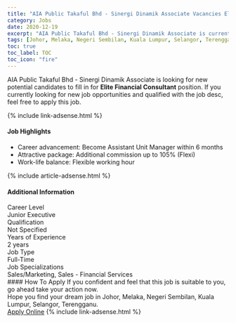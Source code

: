 ```yaml
---
title: "AIA Public Takaful Bhd - Sinergi Dinamik Associate Vacancies Elite Financial Consultant" 
category: Jobs 
date: 2020-12-19 
excerpt: "AIA Public Takaful Bhd - Sinergi Dinamik Associate is currently looking for suitable person to fill in the Elite Financial Consultant which positioned at Johor, Melaka, Negeri Sembilan, Kuala Lumpur, Selangor, Terengganu" 
tags: [Johor, Melaka, Negeri Sembilan, Kuala Lumpur, Selangor, Terengganu] 
toc: true 
toc_label: TOC 
toc_icon: "fire" 
--- 
```


<p>AIA Public Takaful Bhd - Sinergi Dinamik Associate is looking for new potential candidates to fill in for <b>Elite Financial Consultant</b> position. If you currently looking for new job opportunities and qualified with the job desc, feel free to apply this job.
</p>{% include link-adsense.html %} 
<div><div><div><h4>Job Highlights</h4></div></div><div><ul><li><div><div><div><div></div></div></div><div><span>Career advancement: Become Assistant Unit Manager within 6 months</span></div></div></li><li><div><div><div><div></div></div></div><div><span>Attractive package: Additional commission up to 105% (Flexi)</span></div></div></li><li><div><div><div><div></div></div></div><div><span>Work-life balance: Flexible working hour</span></div></div></li></ul></div></div> 
{% include article-adsense.html %} 
<div><div><div><h4>Additional Information</h4></div></div><div><div><div><div><div><div><div><div><span>Career Level</span></div></div><div><span>Junior Executive</span></div></div></div></div><div><div><div><div><div><span>Qualification</span></div></div><div><span>Not Specified</span></div></div></div></div><div><div><div><div><div><span>Years of Experience</span></div></div><div><span>2 years</span></div></div></div></div><div><div><div><div><div><span>Job Type</span></div></div><div><span>Full-Time</span></div></div></div></div><div><div><div><div><div><span>Job Specializations</span></div></div><div><span>Sales/Marketing, Sales - Financial Services</span></div></div></div></div></div></div></div></div> 
#### How To Apply 
If you confident and feel that this job is suitable to you, go ahead take your action now. <br/> 
Hope you find your dream job in Johor, Melaka, Negeri Sembilan, Kuala Lumpur, Selangor, Terengganu. <br/> 
<a href="https://www.jobstreet.com.my/en/job/elite-financial-consultant-4436406?jobId=jobstreet-my-job-4436406&sectionRank=20&token=0~e1e7cdd9-fd49-4ed7-b818-65086ad3b75f&fr=SRP%20View%20In%20New%20Ta" class="btn btn--info" target="_blank" rel="nofollow noopenner">Apply Online</a> 
{% include link-adsense.html %} 